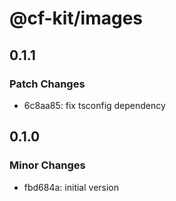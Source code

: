 # @cf-kit/images

## 0.1.1

### Patch Changes

- 6c8aa85: fix tsconfig dependency

## 0.1.0

### Minor Changes

- fbd684a: initial version
